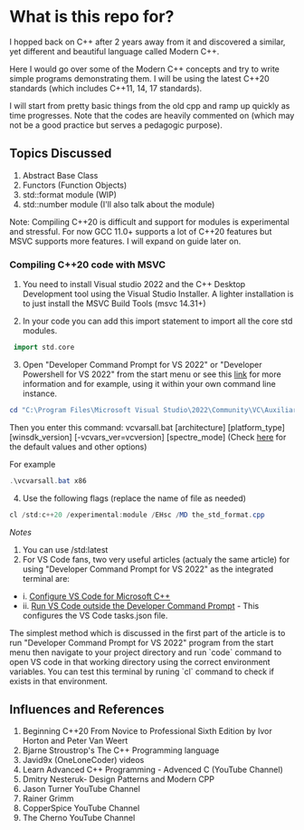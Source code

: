 # What is this repo for?

I hopped back on C++ after 2 years away from it and discovered a similar, yet different and beautiful language called Modern C++.

Here I would go over some of the Modern C++ concepts and try to write simple programs demonstrating them. I will be using the latest C++20 standards (which includes C++11, 14, 17 standards). 

I will start from pretty basic things from the old cpp and ramp up quickly as time progresses. Note that the codes are heavily commented on (which may not be a good practice but serves a pedagogic purpose).

## Topics Discussed
1. Abstract Base Class
2. Functors (Function Objects)
3. std::format module (WIP)
4. std::number module (I'll also talk about the <limits> module)


Note: 
Compiling C++20 is difficult and support for modules is experimental and stressful. 
For now GCC 11.0+ supports a lot of C++20 features but MSVC supports more features. I will expand on guide later on.


### Compiling C++20 code with MSVC
1. You need to install Visual studio 2022 and the C++ Desktop Development tool using the Visual Studio Installer. A lighter installation is to just install the MSVC Build Tools (msvc 14.31+)

2. In your code you can add this import statement to import all the core std modules.
```c++
 import std.core
 ```

3. Open "Developer Command Prompt for VS 2022" or "Developer Powershell for VS 2022" from the start menu
or see this [link](https://docs.microsoft.com/en-us/cpp/build/building-on-the-command-line?view=msvc-170) for more information and for example, using it within your own command line instance. 
 
```powershell
cd "C:\Program Files\Microsoft Visual Studio\2022\Community\VC\Auxiliary\Build"`
```
Then you enter this command: vcvarsall.bat [architecture] [platform_type] [winsdk_version] [-vcvars_ver=vcversion] [spectre_mode]
(Check [here](https://docs.microsoft.com/en-us/cpp/build/building-on-the-command-line?view=msvc-170) for the default values and other options)

For example
```powershell
.\vcvarsall.bat x86
```

4. Use the following flags (replace the name of file as needed)
```powershell
cl /std:c++20 /experimental:module /EHsc /MD the_std_format.cpp
```
*Notes*
1. You can use /std:latest 
2. For VS Code fans, two very useful articles (actualy the same article) for using "Developer Command Prompt for VS 2022" as the integrated terminal are:
- i. [Configure VS Code for Microsoft C++](https://code.visualstudio.com/docs/cpp/config-msvc) 
- ii. [Run VS Code outside the Developer Command Prompt](https://code.visualstudio.com/docs/cpp/config-msvc#_run-vs-code-outside-the-developer-command-prompt) - This configures the VS Code tasks.json file.

<p>
The simplest method which is discussed in the first part of the article is to run "Developer Command Prompt for VS 2022" program from the start menu then navigate to your project directory and run `code` command to open VS code in that working directory using the correct environment variables. You can test this terminal by runing `cl` command to check if exists in that environment.
</p>




## Influences and References

1. Beginning C++20 From Novice to Professional Sixth Edition by Ivor Horton and Peter Van Weert
2. Bjarne Stroustrop's The C++ Programming language
3. Javid9x (OneLoneCoder) videos
4. Learn Advanced C++ Programming - Advenced C (YouTube Channel)
5. Dmitry Nesteruk- Design Patterns and Modern CPP
6. Jason Turner YouTube Channel
7. Rainer Grimm
8. CopperSpice YouTube Channel
9. The Cherno YouTube Channel

